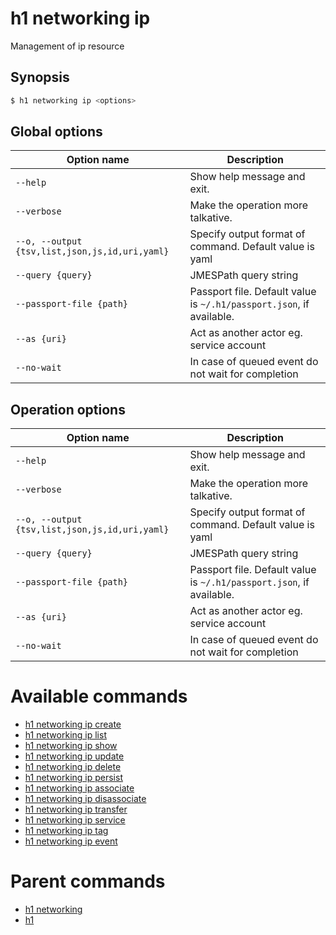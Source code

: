 
# h1 networking ip

Management of ip resource

## Synopsis

```bash
$ h1 networking ip <options>
```

## Global options

| Option name                                        | Description                                                              |
| -------------------------------------------------- | ------------------------------------------------------------------------ |
| ```--help```                                       | Show help message and exit.                                              |
| ```--verbose```                                    | Make the operation more talkative.                                       |
| ```--o, --output {tsv,list,json,js,id,uri,yaml}``` | Specify output format of command. Default value is yaml                  |
| ```--query {query}```                              | JMESPath query string                                                    |
| ```--passport-file {path}```                       | Passport file. Default value is ```~/.h1/passport.json```, if available. |
| ```--as {uri}```                                   | Act as another actor eg. service account                                 |
| ```--no-wait```                                    | In case of queued event do not wait for completion                       |

## Operation options

| Option name                                        | Description                                                              |
| -------------------------------------------------- | ------------------------------------------------------------------------ |
| ```--help```                                       | Show help message and exit.                                              |
| ```--verbose```                                    | Make the operation more talkative.                                       |
| ```--o, --output {tsv,list,json,js,id,uri,yaml}``` | Specify output format of command. Default value is yaml                  |
| ```--query {query}```                              | JMESPath query string                                                    |
| ```--passport-file {path}```                       | Passport file. Default value is ```~/.h1/passport.json```, if available. |
| ```--as {uri}```                                   | Act as another actor eg. service account                                 |
| ```--no-wait```                                    | In case of queued event do not wait for completion                       |

# Available commands

* [h1 networking ip create](./create/README.md)
* [h1 networking ip list](./list/README.md)
* [h1 networking ip show](./show/README.md)
* [h1 networking ip update](./update/README.md)
* [h1 networking ip delete](./delete/README.md)
* [h1 networking ip persist](./persist/README.md)
* [h1 networking ip associate](./associate/README.md)
* [h1 networking ip disassociate](./disassociate/README.md)
* [h1 networking ip transfer](./transfer/README.md)
* [h1 networking ip service](./service/README.md)
* [h1 networking ip tag](./tag/README.md)
* [h1 networking ip event](./event/README.md)

# Parent commands

* [h1 networking](./../README.md)
* [h1](./../../README.md)
